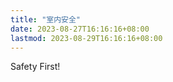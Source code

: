 ```yaml
---
title: "室内安全"
date: 2023-08-27T16:16:16+08:00
lastmod: 2023-08-29T16:16:16+08:00
---
```


Safety First!
